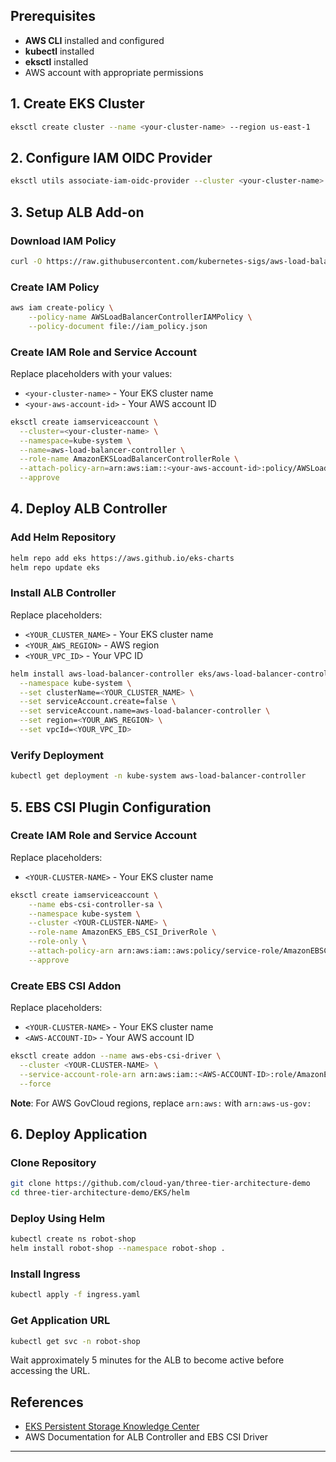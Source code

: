 ## Prerequisites
- **AWS CLI** installed and configured
- **kubectl** installed
- **eksctl** installed
- AWS account with appropriate permissions

## 1. Create EKS Cluster
```bash
eksctl create cluster --name <your-cluster-name> --region us-east-1
```

## 2. Configure IAM OIDC Provider
```bash
eksctl utils associate-iam-oidc-provider --cluster <your-cluster-name> --approve
```

## 3. Setup ALB Add-on

### Download IAM Policy
```bash
curl -O https://raw.githubusercontent.com/kubernetes-sigs/aws-load-balancer-controller/v2.11.0/docs/install/iam_policy.json
```

### Create IAM Policy
```bash
aws iam create-policy \
    --policy-name AWSLoadBalancerControllerIAMPolicy \
    --policy-document file://iam_policy.json
```

### Create IAM Role and Service Account
Replace placeholders with your values:
- `<your-cluster-name>` - Your EKS cluster name
- `<your-aws-account-id>` - Your AWS account ID

```bash
eksctl create iamserviceaccount \
  --cluster=<your-cluster-name> \
  --namespace=kube-system \
  --name=aws-load-balancer-controller \
  --role-name AmazonEKSLoadBalancerControllerRole \
  --attach-policy-arn=arn:aws:iam::<your-aws-account-id>:policy/AWSLoadBalancerControllerIAMPolicy \
  --approve
```

## 4. Deploy ALB Controller

### Add Helm Repository
```bash
helm repo add eks https://aws.github.io/eks-charts
helm repo update eks
```

### Install ALB Controller
Replace placeholders:
- `<YOUR_CLUSTER_NAME>` - Your EKS cluster name
- `<YOUR_AWS_REGION>` - AWS region
- `<YOUR_VPC_ID>` - Your VPC ID

```bash
helm install aws-load-balancer-controller eks/aws-load-balancer-controller \
  --namespace kube-system \
  --set clusterName=<YOUR_CLUSTER_NAME> \
  --set serviceAccount.create=false \
  --set serviceAccount.name=aws-load-balancer-controller \
  --set region=<YOUR_AWS_REGION> \
  --set vpcId=<YOUR_VPC_ID>
```

### Verify Deployment
```bash
kubectl get deployment -n kube-system aws-load-balancer-controller
```

## 5. EBS CSI Plugin Configuration

### Create IAM Role and Service Account
Replace placeholders:
- `<YOUR-CLUSTER-NAME>` - Your EKS cluster name

```bash
eksctl create iamserviceaccount \
    --name ebs-csi-controller-sa \
    --namespace kube-system \
    --cluster <YOUR-CLUSTER-NAME> \
    --role-name AmazonEKS_EBS_CSI_DriverRole \
    --role-only \
    --attach-policy-arn arn:aws:iam::aws:policy/service-role/AmazonEBSCSIDriverPolicy \
    --approve
```

### Create EBS CSI Addon
Replace placeholders:
- `<YOUR-CLUSTER-NAME>` - Your EKS cluster name
- `<AWS-ACCOUNT-ID>` - Your AWS account ID

```bash
eksctl create addon --name aws-ebs-csi-driver \
  --cluster <YOUR-CLUSTER-NAME> \
  --service-account-role-arn arn:aws:iam::<AWS-ACCOUNT-ID>:role/AmazonEKS_EBS_CSI_DriverRole \
  --force
```

**Note**: For AWS GovCloud regions, replace `arn:aws:` with `arn:aws-us-gov:`

## 6. Deploy Application

### Clone Repository
```bash
git clone https://github.com/cloud-yan/three-tier-architecture-demo
cd three-tier-architecture-demo/EKS/helm
```

### Deploy Using Helm
```bash
kubectl create ns robot-shop
helm install robot-shop --namespace robot-shop .
```

### Install Ingress
```bash
kubectl apply -f ingress.yaml
```

### Get Application URL
```bash
kubectl get svc -n robot-shop
```
Wait approximately 5 minutes for the ALB to become active before accessing the URL.

## References
- [EKS Persistent Storage Knowledge Center](https://repost.aws/knowledge-center/eks-persistent-storage)
- AWS Documentation for ALB Controller and EBS CSI Driver

---